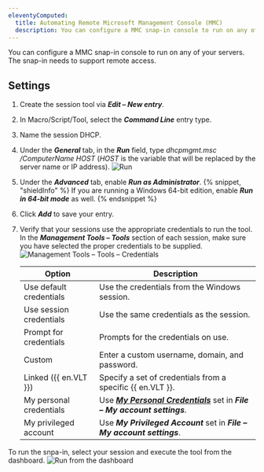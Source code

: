 ```yaml
---
eleventyComputed:
  title: Automating Remote Microsoft Management Console (MMC)
  description: You can configure a MMC snap-in console to run on any of your servers. The snap-in needs to support remote access.
---
```

You can configure a MMC snap-in console to run on any of your servers. The snap-in needs to support remote access.

## Settings

1. Create the session tool via ***Edit – New entry***.
1. In Macro/Script/Tool, select the ***Command Line*** entry type.
1. Name the session DHCP.
1. Under the ***General*** tab, in the ***Run*** field, type *dhcpmgmt.msc /ComputerName $HOST$* ($HOST$ is the variable that will be replaced by the server name or IP address).
![Run](https://cdnweb.devolutions.net/docs/docs_en_kb_KB4529.png)
1. Under the ***Advanced*** tab, enable ***Run as Administrator***.
   {% snippet, "shieldInfo" %}
   If you are running a Windows 64-bit edition, enable ***Run in 64-bit mode*** as well.
   {% endsnippet %}
1. Click ***Add*** to save your entry.
1. Verify that your sessions use the appropriate credentials to run the tool. In the ***Management Tools – Tools*** section of each session, make sure you have selected the proper credentials to be supplied.
   ![Management Tools – Tools – Credentials](https://cdnweb.devolutions.net/docs/docs_en_kb_KB4530.png)

   | Option                      | Description                                       |
   | --------------------------- | ------------------------------------------------- |
   | Use default credentials     | Use the credentials from the Windows session.     |
   | Use session credentials     | Use the same credentials as the session.          |
   | Prompt for credentials      | Prompts for the credentials on use.               |
   | Custom                      | Enter a custom username, domain, and password.    |
   | Linked ({{ en.VLT }})       | Specify a set of credentials from a specific {{ en.VLT }}. |
   | My personal credentials     | Use [***My Personal Credentials***](/rdm/windows/commands/file/my-account-settings/my-personal-credentials/) set in ***File – My account settings***. |
   | My privileged account       | Use ***My Privileged Account*** set in ***File – My account settings***. |

To run the snpa-in, select your session and execute the tool from the dashboard.
![Run from the dashboard](https://cdnweb.devolutions.net/docs/docs_en_kb_KB4531.png)

